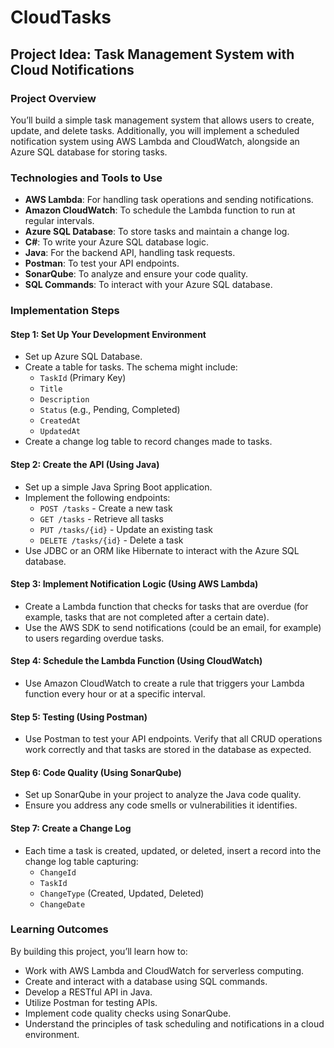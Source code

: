 # CloudTasks

## Project Idea: Task Management System with Cloud Notifications

### Project Overview
You’ll build a simple task management system that allows users to create, update, and delete tasks. Additionally, you will implement a scheduled notification system using AWS Lambda and CloudWatch, alongside an Azure SQL database for storing tasks.

### Technologies and Tools to Use
- **AWS Lambda**: For handling task operations and sending notifications.
- **Amazon CloudWatch**: To schedule the Lambda function to run at regular intervals.
- **Azure SQL Database**: To store tasks and maintain a change log.
- **C#**: To write your Azure SQL database logic.
- **Java**: For the backend API, handling task requests.
- **Postman**: To test your API endpoints.
- **SonarQube**: To analyze and ensure your code quality.
- **SQL Commands**: To interact with your Azure SQL database.

### Implementation Steps

#### Step 1: Set Up Your Development Environment
- Set up Azure SQL Database.
- Create a table for tasks. The schema might include:
  - `TaskId` (Primary Key)
  - `Title`
  - `Description`
  - `Status` (e.g., Pending, Completed)
  - `CreatedAt`
  - `UpdatedAt`
- Create a change log table to record changes made to tasks.

#### Step 2: Create the API (Using Java)
- Set up a simple Java Spring Boot application.
- Implement the following endpoints:
  - `POST /tasks` - Create a new task
  - `GET /tasks` - Retrieve all tasks
  - `PUT /tasks/{id}` - Update an existing task
  - `DELETE /tasks/{id}` - Delete a task
- Use JDBC or an ORM like Hibernate to interact with the Azure SQL database.

#### Step 3: Implement Notification Logic (Using AWS Lambda)
- Create a Lambda function that checks for tasks that are overdue (for example, tasks that are not completed after a certain date).
- Use the AWS SDK to send notifications (could be an email, for example) to users regarding overdue tasks.

#### Step 4: Schedule the Lambda Function (Using CloudWatch)
- Use Amazon CloudWatch to create a rule that triggers your Lambda function every hour or at a specific interval.

#### Step 5: Testing (Using Postman)
- Use Postman to test your API endpoints. Verify that all CRUD operations work correctly and that tasks are stored in the database as expected.

#### Step 6: Code Quality (Using SonarQube)
- Set up SonarQube in your project to analyze the Java code quality.
- Ensure you address any code smells or vulnerabilities it identifies.

#### Step 7: Create a Change Log
- Each time a task is created, updated, or deleted, insert a record into the change log table capturing:
  - `ChangeId`
  - `TaskId`
  - `ChangeType` (Created, Updated, Deleted)
  - `ChangeDate`

### Learning Outcomes
By building this project, you’ll learn how to:
- Work with AWS Lambda and CloudWatch for serverless computing.
- Create and interact with a database using SQL commands.
- Develop a RESTful API in Java.
- Utilize Postman for testing APIs.
- Implement code quality checks using SonarQube.
- Understand the principles of task scheduling and notifications in a cloud environment.

